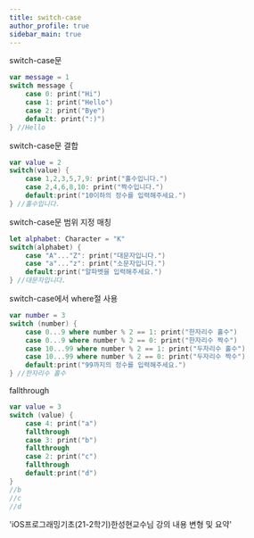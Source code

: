 ```yaml
---
title: switch-case
author_profile: true
sidebar_main: true
---
```

switch-case문

``` Swift
var message = 1  
switch message {  
    case 0: print("Hi")  
    case 1: print("Hello")  
    case 2: print("Bye")  
    default: print(":)")  
} //Hello  
```
switch-case문 결합

``` Swift
var value = 2  
switch(value) {  
    case 1,2,3,5,7,9: print("홀수입니다.")  
    case 2,4,6,8,10: print("짝수입니다.")  
    default:print("10이하의 정수를 입력해주세요.")   
} //홀수입니다.  
```
switch-case문 범위 지정 매칭

``` Swift
let alphabet: Character = "K"  
switch(alphabet) {  
    case "A"..."Z": print("대문자입니다.")  
    case "a"..."z": print("소문자입니다.")  
    default:print("알파벳을 입력해주세요.")   
} //대문자입니다.  
```

switch-case에서 where절 사용   

``` Swift
var number = 3   
switch (number) {  
    case 0...9 where number % 2 == 1: print("한자리수 홀수")  
    case 0...9 where number % 2 == 0: print("한자리수 짝수")  
    case 10...99 where number % 2 == 1: print("두자리수 홀수")  
    case 10...99 where number % 2 == 0: print("두자리수 짝수")  
    default:print("99까지의 정수를 입력해주세요.")   
} //한자리수 홀수  
```

fallthrough

``` Swift
var value = 3   
switch (value) {  
    case 4: print("a")   
    fallthrough   
    case 3: print("b")   
    fallthrough   
    case 2: print("c")   
    fallthrough   
    default:print("d")   
}   
//b  
//c  
//d  
```

'iOS프로그래밍기초(21-2학기)한성현교수님 강의 내용 변형 및 요약'